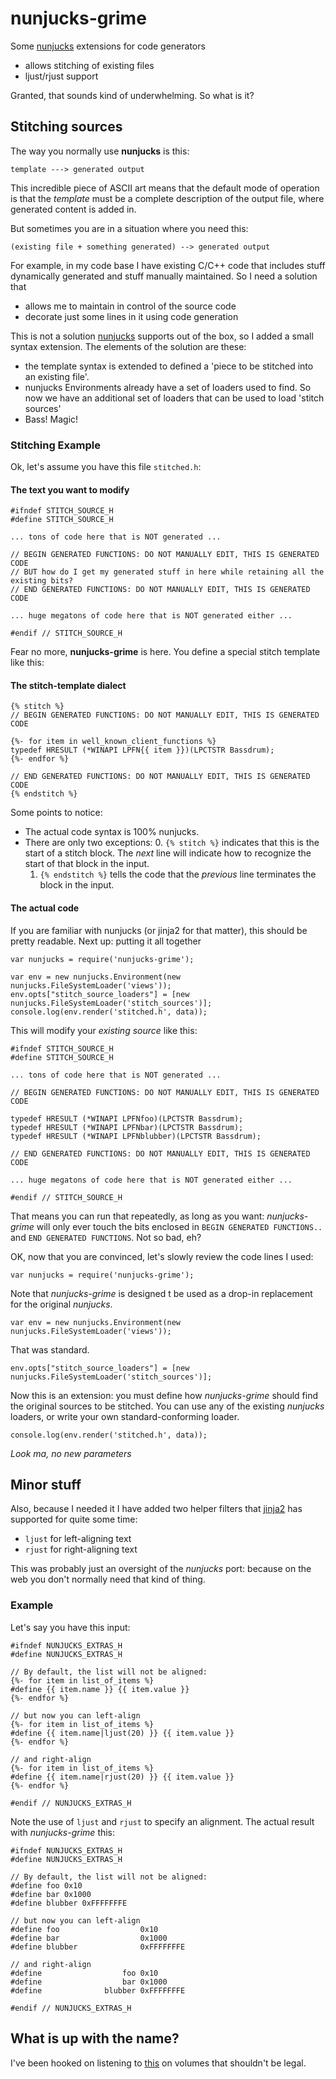 # nunjucks-grime
Some [nunjucks](https://mozilla.github.io/nunjucks/) extensions for code generators

- allows stitching of existing files
- ljust/rjust support

Granted, that sounds kind of underwhelming. So what is it?

## Stitching sources

The way you normally use **nunjucks** is this:

	template ---> generated output 

This incredible piece of ASCII art means that the default mode of operation is that the *template* must be a complete description of the output file, where generated content is added in.

But sometimes you are in a situation where you need this:

	(existing file + something generated) --> generated output

For example, in my code base I have existing C/C++ code that includes stuff dynamically generated and stuff manually maintained. So I need a solution that

- allows me to maintain in control of the source code
- decorate just some lines in it using code generation

This is not a solution [nunjucks](https://mozilla.github.io/nunjucks/) supports out of the box, so I added a small syntax extension. The elements of the solution are these:

- the template syntax is extended to defined a 'piece to be stitched into an existing file'. 
- nunjucks Environments already have a set of loaders used to find. So now we have an additional set of loaders that can be used to load 'stitch sources'
- Bass! Magic!

### Stitching Example

Ok, let's assume you have this file `stitched.h`:

#### The text you want to modify 

	#ifndef STITCH_SOURCE_H
	#define STITCH_SOURCE_H
	
	... tons of code here that is NOT generated ...
	
	// BEGIN GENERATED FUNCTIONS: DO NOT MANUALLY EDIT, THIS IS GENERATED CODE
	// BUT how do I get my generated stuff in here while retaining all the existing bits? 
	// END GENERATED FUNCTIONS: DO NOT MANUALLY EDIT, THIS IS GENERATED CODE
	
	... huge megatons of code here that is NOT generated either ...
	
	#endif // STITCH_SOURCE_H

Fear no more, **nunjucks-grime** is here. You define a special stitch template like this:

#### The stitch-template dialect

	{% stitch %}
	// BEGIN GENERATED FUNCTIONS: DO NOT MANUALLY EDIT, THIS IS GENERATED CODE
	
	{%- for item in well_known_client_functions %}
	typedef HRESULT (*WINAPI LPFN{{ item }})(LPCTSTR Bassdrum);
	{%- endfor %}        
	
	// END GENERATED FUNCTIONS: DO NOT MANUALLY EDIT, THIS IS GENERATED CODE
	{% endstitch %}

Some points to notice:

- The actual code syntax is 100% nunjucks.
- There are only two exceptions:
	0. `{% stitch %}` indicates that this is the start of a stitch block. The *next* line will indicate how to recognize the start of that block in the input.
	1. `{% endstitch %}` tells the code that the *previous* line terminates the block in the input.  

#### The actual code

If you are familiar with nunjucks (or jinja2 for that matter), this should be pretty readable. Next up: putting it all together

	var nunjucks = require('nunjucks-grime');

	var env = new nunjucks.Environment(new nunjucks.FileSystemLoader('views'));
    env.opts["stitch_source_loaders"] = [new nunjucks.FileSystemLoader('stitch_sources')];
    console.log(env.render('stitched.h', data));
    
This will modify your *existing source* like this:

	#ifndef STITCH_SOURCE_H
	#define STITCH_SOURCE_H
	
	... tons of code here that is NOT generated ...
	
	// BEGIN GENERATED FUNCTIONS: DO NOT MANUALLY EDIT, THIS IS GENERATED CODE
	
	typedef HRESULT (*WINAPI LPFNfoo)(LPCTSTR Bassdrum);
	typedef HRESULT (*WINAPI LPFNbar)(LPCTSTR Bassdrum);
	typedef HRESULT (*WINAPI LPFNblubber)(LPCTSTR Bassdrum);
	
	// END GENERATED FUNCTIONS: DO NOT MANUALLY EDIT, THIS IS GENERATED CODE
	
	... huge megatons of code here that is NOT generated either ...
	
	#endif // STITCH_SOURCE_H

That means you can run that repeatedly, as long as you want: *nunjucks-grime* will only ever touch the bits enclosed in `BEGIN GENERATED FUNCTIONS..` and `END GENERATED FUNCTIONS`. Not so bad, eh?

OK, now that you are convinced, let's slowly review the code lines I used: 

	var nunjucks = require('nunjucks-grime');

Note that *nunjucks-grime* is designed t be used as a drop-in replacement for the original *nunjucks*.

	var env = new nunjucks.Environment(new nunjucks.FileSystemLoader('views'));

That was standard. 

    env.opts["stitch_source_loaders"] = [new nunjucks.FileSystemLoader('stitch_sources')];

Now this is an extension: you must define how *nunjucks-grime* should find the original sources to be stitched. You can use any of the existing *nunjucks* loaders, or write your own standard-conforming loader.

    console.log(env.render('stitched.h', data));
    
*Look ma, no new parameters*

## Minor stuff

Also, because I needed it I have added two helper filters that [jinja2](http://jinja.pocoo.org/docs/dev/) has supported for quite some time: 

- `ljust` for left-aligning text
- `rjust` for right-aligning text

This was probably just an oversight of the *nunjucks* port: because on the web you don't normally need that kind of thing. 

### Example

Let's say you have this input:

	#ifndef NUNJUCKS_EXTRAS_H
	#define NUNJUCKS_EXTRAS_H
	
	// By default, the list will not be aligned:
	{%- for item in list_of_items %}
	#define {{ item.name }} {{ item.value }}
	{%- endfor %}
	
	// but now you can left-align
	{%- for item in list_of_items %}
	#define {{ item.name|ljust(20) }} {{ item.value }}
	{%- endfor %}
	
	// and right-align
	{%- for item in list_of_items %}
	#define {{ item.name|rjust(20) }} {{ item.value }}
	{%- endfor %}
	
	#endif // NUNJUCKS_EXTRAS_H

Note the use of `ljust` and `rjust` to specify an alignment. The actual result with *nunjucks-grime* this:	

	#ifndef NUNJUCKS_EXTRAS_H
	#define NUNJUCKS_EXTRAS_H
	
	// By default, the list will not be aligned:
	#define foo 0x10
	#define bar 0x1000
	#define blubber 0xFFFFFFFE
	
	// but now you can left-align
	#define foo                  0x10
	#define bar                  0x1000
	#define blubber              0xFFFFFFFE
	
	// and right-align
	#define                  foo 0x10
	#define                  bar 0x1000
	#define              blubber 0xFFFFFFFE
	
	#endif // NUNJUCKS_EXTRAS_H

## What is up with the name?

I've been hooked on listening to [this](http://www.bbc.co.uk/programmes/b007z0q1) on volumes that shouldn't be legal.






   